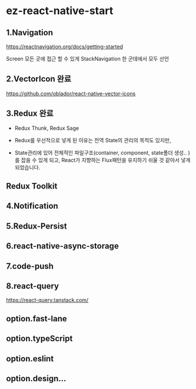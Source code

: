 # ez-react-native-start

## 1.Navigation
https://reactnavigation.org/docs/getting-started

Screen 모든 곳에 접근 할 수 있게 StackNavigation 한 군데에서 모두 선언


## 2.VectorIcon 완료
https://github.com/oblador/react-native-vector-icons

## 3.Redux 완료
- Redux Thunk, Redux Sage

- Redux를 우선적으로 넣게 된 이유는 전역 State의 관리의 목적도 있지만, 
- State관리에 있어 전체적인 파일구조(container, component, state폴더 생성.. )를 잡을 수 있게 되고, React가 지향하는 Flux패턴을 유지하기 쉬울 것 같아서 넣게되었습니다.

## Redux Toolkit

## 4.Notification

## 5.Redux-Persist

## 6.react-native-async-storage

## 7.code-push

## 8.react-query
https://react-query.tanstack.com/

## option.fast-lane
## option.typeScript
## option.eslint

## option.design...
